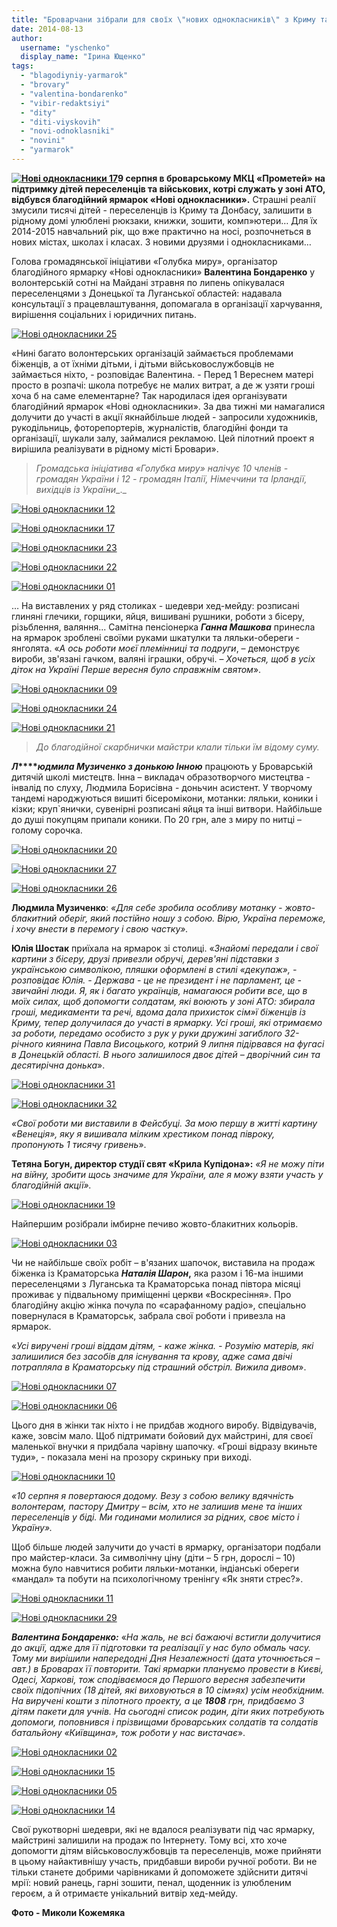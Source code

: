 ```yaml
---
title: "Броварчани зібрали для своїх \"нових однокласників\" з Криму та Донбасу майже 2000 гривень"
date: 2014-08-13
author: 
  username: "yschenko"
  display_name: "Ірина Ющенко"
tags: 
  - "blagodiyniy-yarmarok"
  - "brovary"
  - "valentina-bondarenko"
  - "vibir-redaktsiyi"
  - "dity"
  - "diti-viyskovih"
  - "novi-odnoklasniki"
  - "novini"
  - "yarmarok"
---
```


**[![Нові однокласники 17](https://mpz.brovary.org/wp-content/uploads/2014/08/Novi-odnoklasniki-17.jpg)](https://mpz.brovary.org/wp-content/uploads/2014/08/Novi-odnoklasniki-17.jpg)9 серпня в броварському МКЦ «Прометей» на підтримку дітей переселенців та військових, котрі служать у зоні АТО, відбувся благодійний ярмарок «Нові однокласники».** Страшні реалії змусили тисячі дітей - переселенців із Криму та Донбасу, залишити в рідному домі улюблені рюкзаки, книжки, зошити, комп»ютери… Для їх 2014-2015 навчальний рік, що вже практично на носі, розпочнеться в нових містах, школах і класах. З новими друзями і однокласниками…

Голова громадянської ініціативи «Голубка миру», організатор благодійного ярмарку «Нові однокласники» **Валентина Бондаренко** у волонтерській сотні на Майдані зтравня по липень опікувалася переселенцями з Донецької та Луганської областей: надавала консультації з працевлаштування, допомагала в організації харчування, вирішення соціальних і юридичних питань.

[![Нові однокласники 25](https://mpz.brovary.org/wp-content/uploads/2014/08/Novi-odnoklasniki-25.jpg)](https://mpz.brovary.org/wp-content/uploads/2014/08/Novi-odnoklasniki-25.jpg)

«Нині багато волонтерських організацій займається проблемами біженців, а от їхніми дітьми, і дітьми військовослужбовців не займається ніхто, - розповідає Валентина. - Перед 1 Вереснем матері просто в розпачі: школа потребує не малих витрат, а де ж узяти гроші хоча б на саме елементарне? Так народилася ідея організувати благодійний ярмарок «Нові однокласники». За два тижні ми намагалися долучити до участі в акції якнайбільше людей - запросили художників, рукодільниць, фоторепортерів, журналістів, благодійні фонди та організації, шукали залу, займалися рекламою. Цей пілотний проект я вирішила реалізувати в рідному місті Бровари».

> _Громадська ініціатива «Голубка миру» налічує 10 членів - громадян України і 12 - громадян Італії, Німеччини та Ірландії, вихідців із України__._

[![Нові однокласники 12](https://mpz.brovary.org/wp-content/uploads/2014/08/Novi-odnoklasniki-12.jpg)](https://mpz.brovary.org/wp-content/uploads/2014/08/Novi-odnoklasniki-12.jpg)

[![Нові однокласники 17](https://mpz.brovary.org/wp-content/uploads/2014/08/Novi-odnoklasniki-17.jpg)](https://mpz.brovary.org/wp-content/uploads/2014/08/Novi-odnoklasniki-17.jpg)

[![Нові однокласники 23](https://mpz.brovary.org/wp-content/uploads/2014/08/Novi-odnoklasniki-23.jpg)](https://mpz.brovary.org/wp-content/uploads/2014/08/Novi-odnoklasniki-23.jpg)

[![Нові однокласники 22](https://mpz.brovary.org/wp-content/uploads/2014/08/Novi-odnoklasniki-22.jpg)](https://mpz.brovary.org/wp-content/uploads/2014/08/Novi-odnoklasniki-22.jpg)

[![Нові однокласники 01](https://mpz.brovary.org/wp-content/uploads/2014/08/Novi-odnoklasniki-01.jpg)](https://mpz.brovary.org/wp-content/uploads/2014/08/Novi-odnoklasniki-01.jpg)

… На виставлених у ряд столиках - шедеври хед-мейду: розписані глиняні глечики, горщики, яйця, вишивані рушники, роботи з бісеру, різьблення, валяння... Самітна пенсіонерка **_Ганна Машкова_** принесла на ярмарок зроблені своїми руками шкатулки та ляльки-обереги - янголята. «_А ось роботи моєї племінниці та подруги_, – демонструє вироби, зв'язані гачком, валяні іграшки, обручі. – _Хочеться, щоб в усіх діток на Україні Перше вересня було справжнім святом_».

[![Нові однокласники 09](https://mpz.brovary.org/wp-content/uploads/2014/08/Novi-odnoklasniki-09.jpg)](https://mpz.brovary.org/wp-content/uploads/2014/08/Novi-odnoklasniki-09.jpg)

[![Нові однокласники 24](https://mpz.brovary.org/wp-content/uploads/2014/08/Novi-odnoklasniki-24.jpg)](https://mpz.brovary.org/wp-content/uploads/2014/08/Novi-odnoklasniki-24.jpg)

[![Нові однокласники 21](https://mpz.brovary.org/wp-content/uploads/2014/08/Novi-odnoklasniki-21.jpg)](https://mpz.brovary.org/wp-content/uploads/2014/08/Novi-odnoklasniki-21.jpg)

> _До благодійної скарбнички майстри клали тільки їм відому суму._

**_Л_****_юдмила Музиченко з донькою Інною_** працюють у Броварській дитячій школі мистецтв. Інна – викладач образотворчого мистецтва - інвалід по слуху, Людмила Борисівна - доньчин асистент. У творчому тандемі народжуються вишиті бісеромікони, мотанки: ляльки, коники і кізки; круп\`янички, сувенірні розписані яйця та інші витвори. Найбільше до душі покупцям припали коники. По 20 грн, але з миру по нитці – голому сорочка.

[![Нові однокласники 20](https://mpz.brovary.org/wp-content/uploads/2014/08/Novi-odnoklasniki-20.jpg)](https://mpz.brovary.org/wp-content/uploads/2014/08/Novi-odnoklasniki-20.jpg)

[![Нові однокласники 27](https://mpz.brovary.org/wp-content/uploads/2014/08/Novi-odnoklasniki-27.jpg)](https://mpz.brovary.org/wp-content/uploads/2014/08/Novi-odnoklasniki-27.jpg)

[![Нові однокласники 26](https://mpz.brovary.org/wp-content/uploads/2014/08/Novi-odnoklasniki-26.jpg)](https://mpz.brovary.org/wp-content/uploads/2014/08/Novi-odnoklasniki-26.jpg)

**Людмила Музиченко**: _«Для себе зробила особливу мотанку - жовто-блакитний оберіг, який постійно ношу з собою. Вірю, Україна переможе, і хочу внести в перемогу і свою частку»._

**Юлія Шостак** приїхала на ярмарок зі столиці. «_Знайомі передали і свої картини з бісеру, друзі привезли обручі, дерев'яні підставки з українською символікою, пляшки оформлені в стилі «декупаж», - розповідає Юлія. - Держава - це не президент і не парламент, це - звичайні люди. Я, як і багато українців, намагаюся робити все, що в моїх силах, щоб допомогти солдатам, які воюють у зоні АТО: збирала гроші, медикаменти та речі, вдома дала прихисток сім»ї біженців із Криму, тепер долучилася до участі в ярмарку. Усі гроші, які отримаємо за роботи, передамо особисто з рук у руки дружині загиблого 32-річного киянина Павла Висоцького, котрий 9 липня підірвався на фугасі в Донецькій області. В нього залишилося двоє дітей – дворічний син та десятирічна донька_».

[![Нові однокласники 31](https://mpz.brovary.org/wp-content/uploads/2014/08/Novi-odnoklasniki-31.jpg)](https://mpz.brovary.org/wp-content/uploads/2014/08/Novi-odnoklasniki-31.jpg)

[![Нові однокласники 32](https://mpz.brovary.org/wp-content/uploads/2014/08/Novi-odnoklasniki-32.jpg)](https://mpz.brovary.org/wp-content/uploads/2014/08/Novi-odnoklasniki-32.jpg)

_«Свої роботи ми виставили в Фейсбуці. За мою першу в житті картину «Венеція», яку я вишивала мілким хрестиком понад півроку, пропонують 1 тисячу гривень_».

**Тетяна Богун, директор студії свят «Крила Купідона»:** _«Я не можу піти на війну, зробити щось значиме для України, але я можу взяти участь у благодійній акції»._

[![Нові однокласники 19](https://mpz.brovary.org/wp-content/uploads/2014/08/Novi-odnoklasniki-19.jpg)](https://mpz.brovary.org/wp-content/uploads/2014/08/Novi-odnoklasniki-19.jpg)

Найпершим розібрали імбирне печиво жовто-блакитних кольорів.

[![Нові однокласники 03](https://mpz.brovary.org/wp-content/uploads/2014/08/Novi-odnoklasniki-03.jpg)](https://mpz.brovary.org/wp-content/uploads/2014/08/Novi-odnoklasniki-03.jpg)

Чи не найбільше своїх робіт – в'язаних шапочок, виставила на продаж біженка із Краматорська _**Наталія Шарон**_**,** яка разом і 16-ма іншими переселенцями з Луганська та Краматорська понад півтора місяці проживає у підвальному приміщенні церкви «Воскресіння». Про благодійну акцію жінка почула по «сарафанному радіо», спеціально повернулася в Краматорськ, забрала свої роботи і привезла на ярмарок.

«_Усі виручені гроші віддам дітям, - каже жінка. - Розумію матерів, які залишилися без засобів для існування та крову, адже сама двічі потрапляла в Краматорську під страшний обстріл. Вижила дивом_».

[![Нові однокласники 07](https://mpz.brovary.org/wp-content/uploads/2014/08/Novi-odnoklasniki-07.jpg)](https://mpz.brovary.org/wp-content/uploads/2014/08/Novi-odnoklasniki-07.jpg)

[![Нові однокласники 06](https://mpz.brovary.org/wp-content/uploads/2014/08/Novi-odnoklasniki-06.jpg)](https://mpz.brovary.org/wp-content/uploads/2014/08/Novi-odnoklasniki-06.jpg)

Цього дня в жінки так ніхто і не придбав жодного виробу. Відвідувачів, каже, зовсім мало. Щоб підтримати бойовий дух майстрині, для своєї маленької внучки я придбала чарівну шапочку. «Гроші відразу вкиньте туди», - показала мені на прозору скриньку при виході.

[![Нові однокласники 10](https://mpz.brovary.org/wp-content/uploads/2014/08/Novi-odnoklasniki-10.jpg)](https://mpz.brovary.org/wp-content/uploads/2014/08/Novi-odnoklasniki-10.jpg)

_«10 серпня я повертаюся додому. Везу з собою велику вдячність волонтерам, пастору Дмитру – всім, хто не залишив мене та інших переселенців у біді. Ми годинами молилися за рідних, своє місто і Україну»._

Щоб більше людей залучити до участі в ярмарку, організатори подбали про майстер-класи. За символічну ціну (діти – 5 грн, дорослі – 10) можна було навчитися робити ляльки-мотанки, індіанські обереги «мандал» та побути на психологічному тренінгу «Як зняти стрес?».

[![Нові однокласники 11](https://mpz.brovary.org/wp-content/uploads/2014/08/Novi-odnoklasniki-11.jpg)](https://mpz.brovary.org/wp-content/uploads/2014/08/Novi-odnoklasniki-11.jpg)

[![Нові однокласники 29](https://mpz.brovary.org/wp-content/uploads/2014/08/Novi-odnoklasniki-29.jpg)](https://mpz.brovary.org/wp-content/uploads/2014/08/Novi-odnoklasniki-29.jpg)

**_Валентина Бондаренко:_** «_На жаль, не всі бажаючі встигли долучитися до акції, адже для її підготовки та реалізації у нас було обмаль часу. Тому ми вирішили напередодні Дня Незалежності (дата уточнюється – авт.) в Броварах її повторити. Такі ярмарки плануємо провести в Києві, Одесі, Харкові, тож сподіваємося до Першого вересня забезпечити своїх підопічних (18 дітей, які виховуються в 10 сім»ях) усім необхідним. На виручені кошти з пілотного проекту, а це **1808** грн, придбаємо 3 дітям пакети для учнів. На сьогодні список родин, діти яких потребують допомоги, поповнився і прізвищами броварських солдатів та солдатів батальйону «Київщина», тож роботи у нас вистачає_».

[![Нові однокласники 02](https://mpz.brovary.org/wp-content/uploads/2014/08/Novi-odnoklasniki-02.jpg)](https://mpz.brovary.org/wp-content/uploads/2014/08/Novi-odnoklasniki-02.jpg)

[![Нові однокласники 15](https://mpz.brovary.org/wp-content/uploads/2014/08/Novi-odnoklasniki-15.jpg)](https://mpz.brovary.org/wp-content/uploads/2014/08/Novi-odnoklasniki-15.jpg)

[![Нові однокласники 05](https://mpz.brovary.org/wp-content/uploads/2014/08/Novi-odnoklasniki-05.jpg)](https://mpz.brovary.org/wp-content/uploads/2014/08/Novi-odnoklasniki-05.jpg)

[![Нові однокласники 14](https://mpz.brovary.org/wp-content/uploads/2014/08/Novi-odnoklasniki-14.jpg)](https://mpz.brovary.org/wp-content/uploads/2014/08/Novi-odnoklasniki-14.jpg)

Свої рукотворні шедеври, які не вдалося реалізувати під час ярмарку, майстрині залишили на продаж по Інтернету. Тому всі, хто хоче допомогти дітям військовослужбовців та переселенців, може прийняти в цьому найактивнішу участь, придбавши вироби ручної роботи. Ви не тільки станете добрими чарівниками й допоможете здійснити дитячі мрії: новий ранець, гарні зошити, пенал, щоденник із улюбленим героєм, а й отримаєте унікальний витвір хед-мейду.

**Фото - Миколи Кожемяка**
